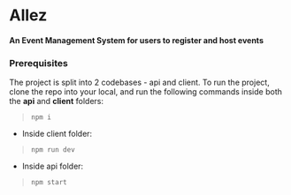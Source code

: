 # Allez
#### An Event Management System for users to register and host events

### Prerequisites
The project is split into 2 codebases - api and client. To run the project, clone the repo into your local, and run the following commands inside both the **api** and **client** folders:
> `npm i`

- Inside client folder:
> `npm run dev`

- Inside api folder:
> `npm start`
